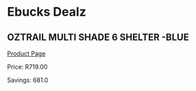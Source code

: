 
# Ebucks Dealz
## OZTRAIL MULTI SHADE 6 SHELTER -BLUE
[Product Page](https://www.ebucks.com/web/shop/productSelected.do?prodId=1064904964&catId=1158501102)

Price: R719.00

Savings: 681.0


	